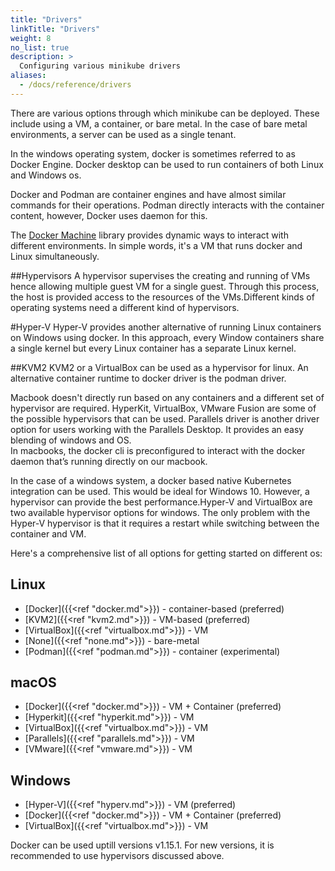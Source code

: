 ```yaml
---
title: "Drivers"
linkTitle: "Drivers"
weight: 8
no_list: true
description: >
  Configuring various minikube drivers
aliases:
  - /docs/reference/drivers
---
```


There are various options through which minikube can be deployed. These include using a VM, a container, or bare metal. In the case of bare metal environments, a server can be used as a single tenant. 

In the windows operating system, docker is sometimes referred to as Docker Engine. Docker desktop can be used to run containers of both Linux and Windows os. 

Docker and Podman are container engines and have almost similar commands for their operations. Podman directly interacts with the container content, however, Docker uses daemon for this.

The [Docker Machine](https://github.com/docker/machine) library provides dynamic ways to interact with different environments. In simple words, it's a VM that runs docker and Linux simultaneously.   

##Hypervisors
A hypervisor supervises the creating and running of VMs hence allowing multiple guest VM for a single guest. Through this process, the host is provided access to the resources of the VMs.Different kinds of operating systems need a different kind of hypervisors. 

#Hyper-V
Hyper-V provides another alternative of running Linux containers on Windows using docker. In this approach, every Window containers share a single kernel but every Linux container has a separate Linux kernel. 

##KVM2
KVM2 or a VirtualBox can be used as a hypervisor for linux. An alternative container runtime to docker driver is the podman driver.

Macbook doesn't directly run based on any containers and a different set of hypervisor are required. HyperKit, VirtualBox, VMware Fusion are some of the possible hypervisors that can be used. 
Parallels driver is another driver option for users working with the Parallels Desktop. It provides an easy blending of windows and OS.  
In macbooks, the docker cli is preconfigured to interact with the docker daemon that’s running directly on our macbook.

In the case of a windows system, a docker based native Kubernetes integration can be used. This would be ideal for Windows 10. However, a hypervisor can provide the best performance.Hyper-V and VirtualBox are two available hypervisor options for windows.
The only problem with the Hyper-V hypervisor is that it requires a restart while switching between the container and VM.

Here's a comprehensive list of all options for getting started on different os:

## Linux

* [Docker]({{<ref "docker.md">}}) - container-based (preferred)
* [KVM2]({{<ref "kvm2.md">}}) - VM-based (preferred)
* [VirtualBox]({{<ref "virtualbox.md">}}) - VM
* [None]({{<ref "none.md">}}) -  bare-metal
* [Podman]({{<ref "podman.md">}}) - container (experimental)

## macOS

* [Docker]({{<ref "docker.md">}}) - VM + Container (preferred)
* [Hyperkit]({{<ref "hyperkit.md">}}) - VM
* [VirtualBox]({{<ref "virtualbox.md">}}) - VM
* [Parallels]({{<ref "parallels.md">}}) - VM
* [VMware]({{<ref "vmware.md">}}) - VM

## Windows

* [Hyper-V]({{<ref "hyperv.md">}}) - VM (preferred)
* [Docker]({{<ref "docker.md">}}) - VM + Container (preferred)
* [VirtualBox]({{<ref "virtualbox.md">}}) - VM

Docker can be used uptill versions v1.15.1. For new versions, it is recommended to use hypervisors discussed above. 
